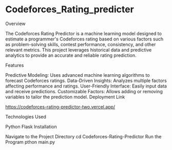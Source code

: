 # Codeforces_Rating_predicter

Overview

The Codeforces Rating Predictor is a machine learning model designed to estimate a programmer's Codeforces rating based on various factors such as problem-solving skills, contest performance, consistency, and other relevant metrics. This project leverages historical data and predictive analytics to provide an accurate and reliable rating prediction.

Features

Predictive Modeling: Uses advanced machine learning algorithms to forecast Codeforces ratings.
Data-Driven Insights: Analyzes multiple factors affecting performance and ratings.
User-Friendly Interface: Easily input data and receive predictions.
Customizable Factors: Allows adding or removing variables to tailor the prediction model.
Deployment Link

https://codeforces-rating-predictor-two.vercel.app/

Technologies Used

Python
Flask
Installation


Navigate to the Project Directory
cd Codeforces-Rating-Predictor
Run the Program
pthon main.py
